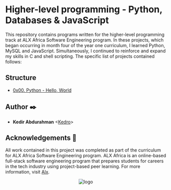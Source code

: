 # Higher-level programming - Python, Databases & JavaScript

This repository contains programs written for the higher-level programming
track at ALX Africa Software Engineering program. In these projects, which began occurring in month
four of the year one curriculum, I learned Python, MySQL and JavaScript.
Simultaneously, I continued to reinforce and expand my skills in C and shell
scripting. The specific list of projects contained follows:


## Structure

* [0x00. Python - Hello, World](./0x00-python-hello_world)

## Author :black_nib:

* **Kedir Abdurahman** <[Kedro](https://github.com/Keddo)>

## Acknowledgements :pray:

All work contained in this project was completed as part of the curriculum for
ALX Africa Software Engineering program. ALX Africa is an online-based full-stack software
engineering program that prepares students for careers in the tech industry
using project-based peer learning. For more information, visit
[Alx](https://www.alxafrica.com/).

<p align="center">
  <img src="https://www.alxafrica.com/wp-content/uploads/2022/01/header-logo.png"
       alt="logo"
  >
</p>